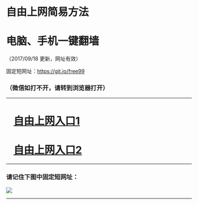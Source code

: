 ﻿# 自由上网简易方法

# 电脑、手机一键翻墙

（2017/09/18 更新，网址有效）

固定短网址：https://git.io/free99

### （微信如打不开，请转到浏览器打开）


***





# &nbsp;&nbsp; <a href="http://ft635815046.fwq-tz1005.info/fwqtz01.html?t=091800113747 " target="_blank">自由上网入口1</a>
# &nbsp;&nbsp; <a href="http://ft1496219698.fwq-tz1006.info/fwqtz02.html?t=091800122711 " target="_blank">自由上网入口2</a>
***

### 请记住下图中固定短网址：

<img src="https://s3-us-west-2.amazonaws.com/fwq-1001/yjfq-20170905okok.png" /> 


***

